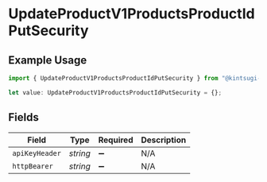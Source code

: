 # UpdateProductV1ProductsProductIdPutSecurity

## Example Usage

```typescript
import { UpdateProductV1ProductsProductIdPutSecurity } from "@kintsugi-tax/tax-platform-sdk/models/operations";

let value: UpdateProductV1ProductsProductIdPutSecurity = {};
```

## Fields

| Field              | Type               | Required           | Description        |
| ------------------ | ------------------ | ------------------ | ------------------ |
| `apiKeyHeader`     | *string*           | :heavy_minus_sign: | N/A                |
| `httpBearer`       | *string*           | :heavy_minus_sign: | N/A                |